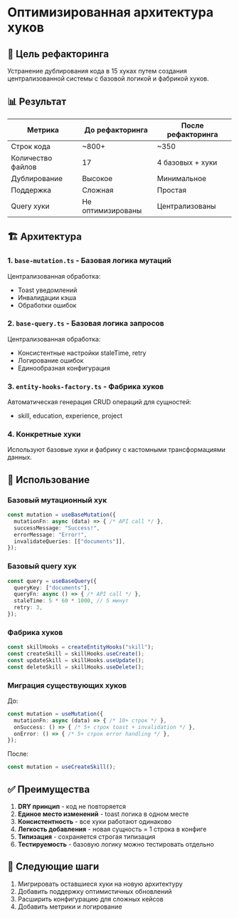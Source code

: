 # Оптимизированная архитектура хуков

## 🎯 Цель рефакторинга

Устранение дублирования кода в 15 хуках путем создания централизованной системы с базовой логикой и фабрикой хуков.

## 📊 Результат

| Метрика | До рефакторинга | После рефакторинга |
|---------|-----------------|-------------------|
| Строк кода | ~800+ | ~350 |
| Количество файлов | 17 | 4 базовых + хуки |
| Дублирование | Высокое | Минимальное |
| Поддержка | Сложная | Простая |
| Query хуки | Не оптимизированы | Централизованы |

## 🏗️ Архитектура

### 1. `base-mutation.ts` - Базовая логика мутаций
Централизованная обработка:
- Toast уведомлений
- Инвалидации кэша
- Обработки ошибок

### 2. `base-query.ts` - Базовая логика запросов
Централизованная обработка:
- Консистентные настройки staleTime, retry
- Логирование ошибок
- Единообразная конфигурация

### 3. `entity-hooks-factory.ts` - Фабрика хуков
Автоматическая генерация CRUD операций для сущностей:
- skill, education, experience, project

### 4. Конкретные хуки
Используют базовые хуки и фабрику с кастомными трансформациями данных.

## 🔧 Использование

### Базовый мутационный хук
```typescript
const mutation = useBaseMutation({
  mutationFn: async (data) => { /* API call */ },
  successMessage: "Success!",
  errorMessage: "Error!",
  invalidateQueries: [["documents"]],
});
```

### Базовый query хук
```typescript
const query = useBaseQuery({
  queryKey: ["documents"],
  queryFn: async () => { /* API call */ },
  staleTime: 5 * 60 * 1000, // 5 минут
  retry: 3,
});
```

### Фабрика хуков
```typescript
const skillHooks = createEntityHooks("skill");
const createSkill = skillHooks.useCreate();
const updateSkill = skillHooks.useUpdate();
const deleteSkill = skillHooks.useDelete();
```

### Миграция существующих хуков
До:
```typescript
const mutation = useMutation({
  mutationFn: async (data) => { /* 10+ строк */ },
  onSuccess: () => { /* 5+ строк toast + invalidation */ },
  onError: () => { /* 5+ строк error handling */ },
});
```

После:
```typescript
const mutation = useCreateSkill();
```

## ✅ Преимущества

1. **DRY принцип** - код не повторяется
2. **Единое место изменений** - toast логика в одном месте
3. **Консистентность** - все хуки работают одинаково
4. **Легкость добавления** - новая сущность = 1 строка в конфиге
5. **Типизация** - сохраняется строгая типизация
6. **Тестируемость** - базовую логику можно тестировать отдельно

## 🚀 Следующие шаги

1. Мигрировать оставшиеся хуки на новую архитектуру
2. Добавить поддержку оптимистичных обновлений
3. Расширить конфигурацию для сложных кейсов
4. Добавить метрики и логирование 